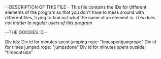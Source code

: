 --DESCRIPTION OF THIS FILE--
This file contains the IDs for different elements of the program so that you don't have to mess around with different files, trying to
find out what the name of an element is. *This does not matter to regular users of this program*

--THE GOODIES :D--

Div ids:
Div id for minutes spent jumping rope: "timespentjumprope"
Div id for times jumped rope: "jumpsdone"
Div id for minutes spent outside: "timeoutside"
